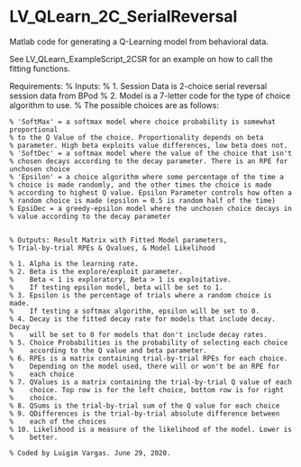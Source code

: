 # LV_QLearn_2C_SerialReversal
 Matlab code for generating a Q-Learning model from behavioral data.

See LV_QLearn_ExampleScript_2CSR for an example on how to call the fitting functions. 

Requirements:
 % Inputs: 
    % 1. Session Data is 2-choice serial reversal session data from BPod 
    % 2. Model is a 7-letter code for the type of choice algorithm to use.
    % The possible choices are as follows:
    
    % 'SoftMax' = a softmax model where choice probability is somewhat proportional
    % to the Q Value of the choice. Proportionality depends on beta
    % parameter. High beta exploits value differences, low beta does not.
    % 'SoftDec' = a softmax model where the value of the choice that isn't
    % chosen decays according to the decay parameter. There is an RPE for unchosen choice
    % 'Epsilon' = a choice algorithm where some percentage of the time a
    % choice is made randomly, and the other times the choice is made
    % according to highest Q value. Epsilon Parameter controls how often a
    % random choice is made (epsilon = 0.5 is random half of the time)
    % EpsiDec = a greedy-epsilon model where the unchosen choice decays in
    % value according to the decay parameter
     
    
    % Outputs: Result Matrix with Fitted Model parameters,
    % Trial-by-trial RPEs & Qvalues, & Model Likelihood
    
    % 1. Alpha is the learning rate. 
    % 2. Beta is the explore/exploit parameter.
    %    Beta < 1 is exploratory, Beta > 1 is exploitative.
    %    If testing epsilon model, beta will be set to 1.
    % 3. Epsilon is the percentage of trials where a random choice is made.
    %    If testing a softmax algorithm, epsilon will be set to 0.
    % 4. Decay is the fitted decay rate for models that include decay. Decay 
    %    will be set to 0 for models that don't include decay rates.
    % 5. Choice Probabilities is the probability of selecting each choice
    %    according to the Q value and beta parameter.
    % 6. RPEs is a matrix containing trial-by-trial RPEs for each choice. 
    %    Depending on the model used, there will or won't be an RPE for
    %    each choice
    % 7. QValues is a matrix containing the trial-by-trial Q value of each
    %    choice. Top row is for the left choice, bottom row is for right
    %    choice.
    % 8. QSums is the trial-by-trial sum of the Q value for each choice
    % 9. QDifferences is the trial-by-trial absolute difference between
    %    each of the choices
    % 10. Likelihood is a measure of the likelihood of the model. Lower is
    %    better.
    
    % Coded by Luigim Vargas. June 29, 2020.
